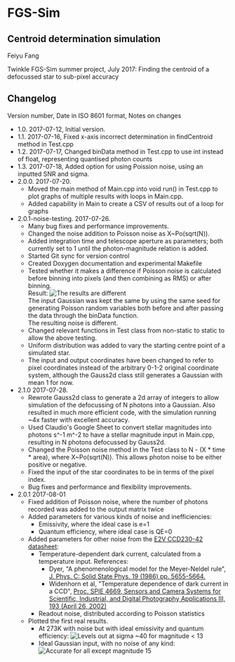 <!--- Tip: Use python-pip/grip to preview Markdown documents in the same form as Github formats them. -->
# FGS-Sim
## Centroid determination simulation

Feiyu Fang

Twinkle FGS-Sim summer project, July 2017: Finding the centroid of a defocussed star to sub-pixel accuracy

## Changelog
Version number, Date in ISO 8601 format, Notes on changes

- 1.0. 2017-07-12, Initial version. 
- 1.1. 2017-07-16, Fixed x-axis incorrect determination in findCentroid method in Test.cpp
- 1.2. 2017-07-17, Changed binData method in Test.cpp to use int instead of float, representing quantised photon counts
- 1.3. 2017-07-18, Added option for using Poission noise, using an inputted SNR and sigma. 
- 2.0.0. 2017-07-20. 
    - Moved the main method of Main.cpp into void run() in Test.cpp to plot graphs of multiple results with loops in Main.cpp. 
    - Added capability in Main to create a CSV of results out of a loop for graphs
- 2.0.1-noise-testing. 2017-07-26.
    - Many bug fixes and performance improvements. 
    - Changed the noise addition to Poisson noise as X~Po(sqrt(N)). 
	- Added integration time and telescope aperture as parameters; both currently set to 1 until the photon-magnitude relation is added. 
    - Started Git sync for version control
    - Created Doxygen documentation and experimental Makefile
    - Tested whether it makes a difference if Poisson noise is calculated before binning into pixels (and then combining as RMS) or after binning.   
	  Result: 
      ![The results are different](http://i.imgur.com/AN4TjMR.png "Results")  
      The input Gaussian was kept the same by using the same seed for generating Poisson random variables both before and after passing the data through the binData function.  
      The resulting noise is different. 
    - Changed relevant functions in Test class from non-static to static to allow the above testing. 
	- Uniform distribution was added to vary the starting centre point of a simulated star. 
	- The input and output coordinates have been changed to refer to pixel coordinates instead of the arbitrary 0-1-2 original coordinate system, although the Gauss2d class
	still generates a Gaussian with mean 1 for now. 
- 2.1.0 2017-07-28. 
    - Rewrote Gauss2d class to generate a 2d array of integers to allow simulation of the defocussing of N photons into a Gaussian. Also resulted in much more efficient code, with
	the simulation running ~4x faster with excellent accuracy. 
	- Used Claudio's Google Sheet to convert stellar magnitudes into photons s^-1 m^-2 to have a stellar magnitude input in Main.cpp, resulting in N photons defocussed by Gauss2d.
	- Changed the Poisson noise method in the Test class to N - (X * time * area), where X~Po(sqrt(N)). This allows photon noise to be either positive or negative. 
	- Fixed the input of the star coordinates to be in terms of the pixel index. 
	- Bug fixes and performance and flexibility improvements. 
- 2.0.1 2017-08-01
	- Fixed addition of Poisson noise, where the number of photons recorded was added to the output matrix twice
	- Added parameters for various kinds of noise and inefficiencies:
		- Emissivity, where the ideal case is e=1
		- Quantum efficiency, where ideal case is QE=0
	- Added parameters for other noise from the [E2V CCD230-42 datasheet](https://www.e2v.com/resources/account/download-datasheet/1328 "CCD datasheet"): 
		- Temperature-dependent dark current, calculated from a temperature input. References: 
			- Dyer, "A phenomenological model for the Meyer-Neldel rule", 
			[J. Phys. C: Solid State Phys. 19 (1986) pp. 5655-5664.](http://iopscience.iop.org/article/10.1088/0022-3719/19/28/016)
			- Widenhorn et al, "Temperature dependence of dark current in a CCD", [Proc. SPIE 4669, Sensors and Camera Systems for Scientific, Industrial, and Digital Photography 
			Applications III, 193 (April 26, 2002)](http://dx.doi.org/10.1117/12.463446)
		- Readout noise, distributed according to Poisson statistics
	- Plotted the first real results. 
		- At 273K with noise but with ideal emissivity and quantum efficiency: 
		![Levels out at sigma ~40 for magnitude < 13](http://i.imgur.com/VHxvK8e.png "Result with noise")
		- Ideal Gaussian input, with no noise of any kind: 
		![Accurate for all except magnitude 15](http://i.imgur.com/fTqxLlr.png "Result without noise")
